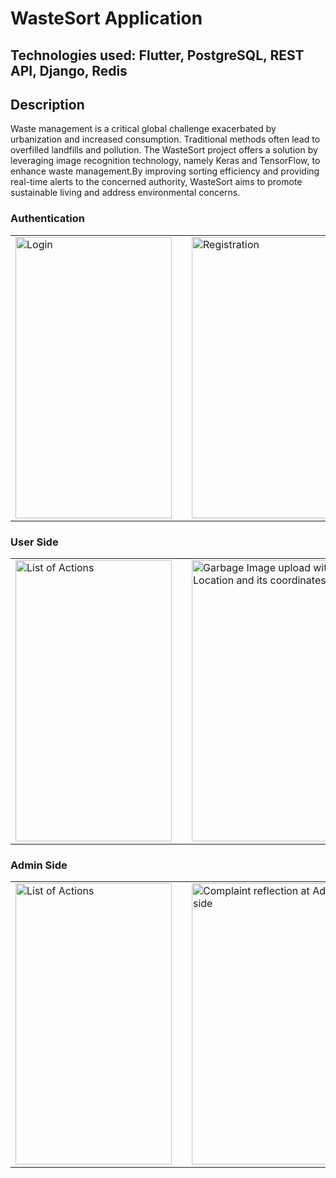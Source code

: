 # WasteSort Application

## Technologies used: Flutter, PostgreSQL, REST API, Django, Redis
## Description
Waste management is a critical global challenge exacerbated by urbanization and 
increased consumption. Traditional methods often lead to overfilled landfills and 
pollution. The WasteSort project offers a solution by leveraging image recognition 
technology, namely Keras and TensorFlow, to enhance waste management.By 
improving sorting efficiency and providing real-time alerts to the concerned authority, WasteSort aims to promote 
sustainable living and address environmental concerns.

### Authentication
<table>
  <tr>
    <td><img src="https://github.com/user-attachments/assets/1482d89d-cd15-4e6a-ab4c-1454657a3a7e" alt="Login" width="250" height="450"/></td>
    <td></td>
    <td><img src="https://github.com/user-attachments/assets/9a648398-57e5-471d-a3b0-ed22553d784b" alt="Registration" width="250" height="450"/></td>
  </tr>
</table>

### User Side
<table>
  <tr>
    <td><img src="https://github.com/user-attachments/assets/2beea44e-101f-4816-a7ab-808479aaba0b" alt="List of Actions" width="250" height="450"/></td>
    <td></td>
    <td><img src="https://github.com/user-attachments/assets/491adee2-1e51-4c77-8ac6-b92b9b5b4078" alt="Garbage Image upload with Location and its coordinates" width="250" height="450"/></td>
  </tr>
</table>

### Admin Side
<table>
  <tr>
    <td><img src="https://github.com/user-attachments/assets/190a7faf-7814-4425-8596-da4a2f8a14a4" alt="List of Actions" width="250" height="450"/></td>
    <td></td>
    <td><img src="https://github.com/user-attachments/assets/81e583fc-6ad8-4140-ad37-55b782ded650" alt="Complaint reflection at Admin side" width="250" height="450"/></td>
  </tr>
</table>
